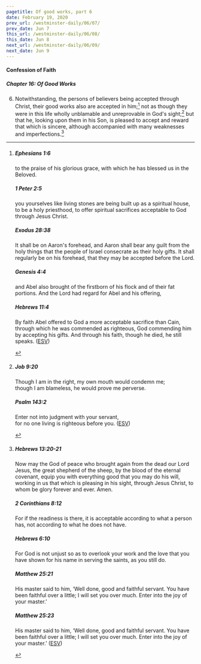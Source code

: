 ```yaml
---
pagetitle: Of good works, part 6
date: February 19, 2020
prev_url: /westminster-daily/06/07/
prev_date: Jun 7
this_url: /westminster-daily/06/08/
this_date: Jun 8
next_url: /westminster-daily/06/09/
next_date: Jun 9
---
```


#### Confession of Faith

##### Chapter 16: Of Good Works

6. Notwithstanding, the persons of believers being accepted through Christ, their good works also are accepted in him;[^fnref:wcf1] not as though they were in this life wholly unblamable and unreprovable in God's sight;[^fnref:wcf2] but that he, looking upon them in his Son, is pleased to accept and reward that which is sincere, although accompanied with many weaknesses and imperfections.[^fnref:wcf3]

[^fnref:wcf1]: <div class="esv"><h5>Ephesians 1:6</h5> <div class="esv-text"><p id="p49001006.01-1">to the praise of his glorious grace, with which he has blessed us in the Beloved.</p> </div><h5>1 Peter 2:5</h5> <div class="esv-text"><p id="p60002005.01-2">you yourselves like living stones are being built up as a spiritual house, to be a holy priesthood, to offer spiritual sacrifices acceptable to God through Jesus Christ.</p> </div><h5>Exodus 28:38</h5> <div class="esv-text"><p id="p02028038.01-3">It shall be on Aaron's forehead, and Aaron shall bear any guilt from the holy things that the people of Israel consecrate as their holy gifts. It shall regularly be on his forehead, that they may be accepted before the <span class="small-caps">Lord</span>.</p> </div><h5>Genesis 4:4</h5> <div class="esv-text"><p id="p01004004.01-4">and Abel also brought of the firstborn of his flock and of their fat portions. And the <span class="small-caps">Lord</span> had regard for Abel and his offering,</p> </div><h5>Hebrews 11:4</h5> <div class="esv-text"><p id="p58011004.01-5">By faith Abel offered to God a more acceptable sacrifice than Cain, through which he was commended as righteous, God commending him by accepting his gifts. And through his faith, though he died, he still speaks.  (<a href="http://www.esv.org" class="copyright">ESV</a>)</p> </div> </div>

[^fnref:wcf2]: <div class="esv"><h5>Job 9:20</h5> <div class="esv-text"><div class="block-indent"> <p class="line-group" id="p18009020.01-1">Though I am in the right, my own mouth would condemn me;<br /> <span class="indent"></span>though I am blameless, he would prove me perverse.</p> </div> </div><h5>Psalm 143:2</h5> <div class="esv-text"><div class="block-indent"> <p class="line-group" id="p19143002.01-2">Enter not into judgment with your servant,<br /> <span class="indent"></span>for no one living is righteous before you.  (<a href="http://www.esv.org" class="copyright">ESV</a>)</p> </div> </div> </div>

[^fnref:wcf3]: <div class="esv"><h5>Hebrews 13:20-21</h5> <div class="esv-text"> <p id="p58013020.02-1">Now may the God of peace who brought again from the dead our Lord Jesus, the great shepherd of the sheep, by the blood of the eternal covenant, equip you with everything good that you may do his will, working in us that which is pleasing in his sight, through Jesus Christ, to whom be glory forever and ever. Amen.</p> </div><h5>2 Corinthians 8:12</h5> <div class="esv-text"><p id="p47008012.01-2">For if the readiness is there, it is acceptable according to what a person has, not according to what he does not have.</p> </div><h5>Hebrews 6:10</h5> <div class="esv-text"><p id="p58006010.01-3">For God is not unjust so as to overlook your work and the love that you have shown for his name in serving the saints, as you still do.</p> </div><h5>Matthew 25:21</h5> <div class="esv-text"><p id="p40025021.01-4"><span class="woc">His master said to him, &#8216;Well done, good and faithful servant. You have been faithful over a little; I will set you over much. Enter into the joy of your master.&#8217;</span></p> </div><h5>Matthew 25:23</h5> <div class="esv-text"><p id="p40025023.01-5"><span class="woc">His master said to him, &#8216;Well done, good and faithful servant. You have been faithful over a little; I will set you over much. Enter into the joy of your master.&#8217;</span>  (<a href="http://www.esv.org" class="copyright">ESV</a>)</p> </div> </div>

